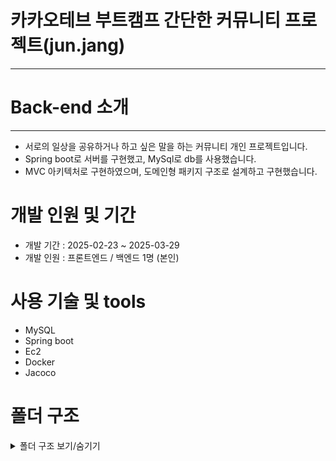 # 카카오테브 부트캠프 간단한 커뮤니티 프로젝트(jun.jang)
- - -

<h1> Back-end 소개</h1>

- - -

* 서로의 일상을 공유하거나 하고 싶은 말을 하는 커뮤니티 개인 프로젝트입니다.
* Spring boot로 서버를 구현했고, MySql로 db를 사용했습니다.
* MVC 아키텍처로 구현하였으며, 도메인형 패키지 구조로 설계하고 구현했습니다.

<h1> 개발 인원 및 기간 </h1>

 * 개발 기간 : 2025-02-23 ~ 2025-03-29
 * 개발 인원 : 프론트엔드 / 백엔드 1명 (본인)

<h1> 사용 기술 및 tools</h1>

 * MySQL
 * Spring boot
 * Ec2
 * Docker
 * Jacoco

<h1> 폴더 구조</h1>
<details>
  <summary>폴더 구조 보기/숨기기</summary>
  <div markdown="1">

```
├─.github
│  └─workflows
├─.gradle
│  ├─8.12.1
│  │  ├─checksums
│  │  ├─executionHistory
│  │  ├─expanded
│  │  ├─fileChanges
│  │  ├─fileHashes
│  │  └─vcsMetadata
│  ├─buildOutputCleanup
│  └─vcs-1
├─.idea
├─build
│  ├─reports
│  │  └─problems
│  └─tmp
│      └─compileJava
├─gradle
│  └─wrapper
└─src
    ├─main
    │  └─java
    │      └─community
    │          ├─Api
    │          │  ├─Health
    │          │  │  └─Controller
    │          │  ├─Image
    │          │  │  ├─Controller
    │          │  │  ├─Dtos
    │          │  │  └─Service
    │          │  ├─Post
    │          │  │  ├─Controller
    │          │  │  ├─Converter
    │          │  │  ├─Dtos
    │          │  │  └─Service
    │          │  └─User
    │          │      ├─Controller
    │          │      ├─Converter
    │          │      ├─Dtos
    │          │      └─Service
    │          ├─Common
    │          │  └─Enums
    │          ├─Config
    │          ├─Exception
    │          │  ├─JwtException
    │          │  ├─PostException
    │          │  └─UserException
    │          ├─Model
    │          ├─Repository
    │          ├─Security
    │          └─Util
    └─test
        └─java
            └─community
                └─Api
                    ├─Image
                    │  ├─Controller
                    │  └─Service
                    ├─Post
                    │  ├─Controller
                    │  ├─Repository
                    │  └─Service
                    └─User
                        ├─Controller
                        ├─Repository
                        └─Service
```
</div>
</details>